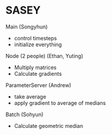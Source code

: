 # SASEY

Main (Songyhun)
* control timesteps
* initialize everything

Node (2 people) (Ethan, Yuting)
* Multiply matrices
* Calculate gradients

ParameterServer (Andrew)
* take average 
* apply gradient to average of medians

Batch (Sohyun)
* Calculate geometric median

